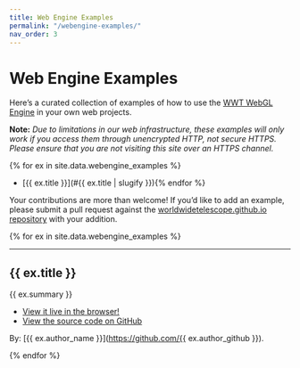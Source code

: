 ```yaml
---
title: Web Engine Examples
permalink: "/webengine-examples/"
nav_order: 3
---
```


# Web Engine Examples

Here’s a curated collection of examples of how to use the [WWT WebGL Engine]
in your own web projects.

[WWT WebGL Engine]: https://worldwidetelescope.gitbook.io/webgl-engine-reference/

**Note:** *Due to limitations in our web infrastructure, these examples will
  only work if you access them through unencrypted HTTP, not secure HTTPS.
  Please ensure that you are not visiting this site over an HTTPS channel.*

<!-- Note: no newline before the `endfor` -- needed to get the list to HTMLify properly -->
{% for ex in site.data.webengine_examples %}
- [{{ ex.title }}](#{{ ex.title | slugify }}){% endfor %}

Your contributions are more than welcome! If you’d like to add an example,
please submit a pull request against the
[worldwidetelescope.github.io repository] with your addition.

[worldwidetelescope.github.io repository]: https://github.com/WorldWideTelescope/worldwidetelescope.github.io/

{% for ex in site.data.webengine_examples %}

----

## {{ ex.title }}

{{ ex.summary }}

- [View it live in the browser!](./{{ex.id}}/)
- [View the source code on GitHub](https://github.com/WorldWideTelescope/worldwidetelescope.github.io/tree/master/webengine-examples/{{ex.id}}/)

By: [{{ ex.author_name }}](https://github.com/{{ ex.author_github }}).

{% endfor %}
